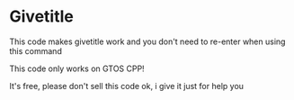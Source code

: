 # Givetitle
 This code makes givetitle work and you don't need to re-enter when using this command
 
 This code only works on GTOS CPP!
 
 It's free, please don't sell this code ok, i give it just for help you
